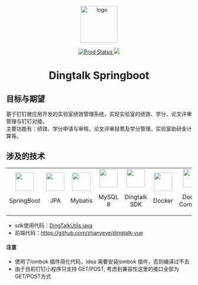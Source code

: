 <p align="center"><img width="100" src="https://i.loli.net/2020/11/12/8pP5y6eHwX1VfLd.png" alt="logo"></p>

<p align="center">
  <a href="https://github.com/zhanyeye/dingtalk-springboot/actions?query=workflow%3AProd">
    <img src="https://github.com/zhanyeye/dingtalk-springboot/workflows/Prod/badge.svg?branch=master" alt="Prod Status">
  </a>
  <a href="https://github.com/zhanyeye/dingtalk-springboot/actions?query=workflow%3ATest">
    <img src="https://github.com/zhanyeye/dingtalk-springboot/workflows/Test/badge.svg?branch=test">
  </a>
</p>

<h1 align="center">Dingtalk Springboot</h1>

## 目标与期望

基于钉钉微应用开发的实验室绩效管理系统，实现实验室的绩效、学分、论文评审管理与钉钉对接。  
主要功能有：绩效、学分申请与审核，论文评审投票及学分管理，实验室助研金计算等。

## 涉及的技术

<table>
  <tbody>
    <tr>
      <td align="center" valign="middle">
        <a href="https://spring.io/projects/spring-boot" target="_blank">
          <img width="50px" src="https://spring.io/images/spring-initializr-4291cc0115eb104348717b82161a81de.svg">
        </a>
        <p>SpringBoot</p>
      </td>
      <td align="center" valign="middle">
        <a href="https://spring.io/projects/spring-data-jpa#overview" target="_blank">
          <img width="50px" src="https://i.loli.net/2020/11/13/pR8OtwsSacyuDU7.png">
        </a>
        <p>JPA</p>
      </td>
      <td align="center" valign="middle">
        <a href="https://mybatis.org/mybatis-3/" target="_blank">
          <img width="50px" src="![mybatis.png](https://i.loli.net/2021/01/06/lSeIVLagyb4TFWN.png)">
        </a>
        <p>Mybatis</p>
      </td>
      <td align="center" valign="middle">
        <a href="https://dev.mysql.com/downloads/mysql/">
          <img width="50px" src="https://i.loli.net/2020/11/13/GQE3xMAbWd72hVc.png">
        </a>
        <p>MySQL 8</p>
      </td>
      <td align="center" valign="middle">
        <a href="https://ding-doc.dingtalk.com/doc#/faquestions/vzbp02" target="_blank">
          <img width="50px" src="https://i.loli.net/2020/11/13/DVpc9nF2JToQyHg.png">
        </a>
        <p>Dingtalk SDK</p>
      </td>
      <td align="center" valign="middle">
        <a href="https://docs.docker.com/" target="_blank">
          <img width="50px" src="https://i.loli.net/2020/11/13/27eyNzt698aoilM.png">
        </a>
        <p>Docker</p>
      </td>
      <td align="center" valign="middle">
        <a href="https://docs.docker.com/compose/" target="_blank">
          <img width="50px" src="https://i.loli.net/2020/11/13/TcewOXGMWHLiNtE.jpg">
        </a>
        <p>Docker Compose</p>
      </td>
      <td align="center" valign="middle">
        <a href="https://github.com/features/actions" target="_blank">
          <img width="50px" src="https://i.loli.net/2021/01/06/EcsNSzQZl2TPyB6.png">
        </a>
        <p>Github Actions</p>
      </td>
    </tr>
  </tbody>
</table>

+ sdk使用代码：[DingTalkUtils.java](https://github.com/zhanyeye/dingtalk-springboot/blob/master/src/main/java/com/softeng/dingtalk/component/DingTalkUtils.java)
+ 前端代码：https://github.com/zhanyeye/dingtalk-vue



#### 注意

+ 使用了lombok 插件简化代码，idea 需要安装lombok 插件，否则编译过不去
+ 由于目前钉钉小程序只支持 GET/POST, 考虑到兼容性这里的接口全部为GET/POST方式





